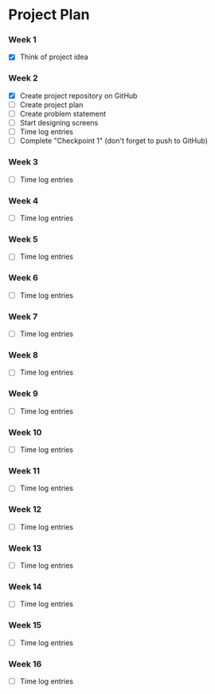# Project Plan

### Week 1
- [X] Think of project idea

### Week 2
- [X] Create project repository on GitHub
- [ ] Create project plan
- [ ] Create problem statement
- [ ] Start designing screens
- [ ] Time log entries
- [ ] Complete "Checkpoint 1" (don't forget to push to GitHub)

### Week 3
- [ ] Time log entries

### Week 4
- [ ] Time log entries

### Week 5
- [ ] Time log entries

### Week 6
- [ ] Time log entries

### Week 7
- [ ] Time log entries

### Week 8
- [ ] Time log entries

### Week 9
- [ ] Time log entries

### Week 10
- [ ] Time log entries

### Week 11
- [ ] Time log entries

### Week 12
- [ ] Time log entries

### Week 13
- [ ] Time log entries

### Week 14
- [ ] Time log entries

### Week 15
- [ ] Time log entries

### Week 16
- [ ] Time log entries
